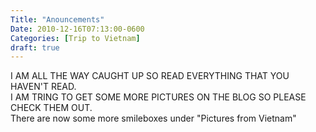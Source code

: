 ```yaml
---
Title: "Anouncements"
Date: 2010-12-16T07:13:00-0600
Categories: [Trip to Vietnam]
draft: true
---
```


I AM ALL THE WAY CAUGHT UP SO READ EVERYTHING THAT YOU HAVEN'T READ.  
I AM TRING TO GET SOME MORE PICTURES ON THE BLOG SO PLEASE CHECK THEM
OUT.  
There are now some more smileboxes under "Pictures from Vietnam"
